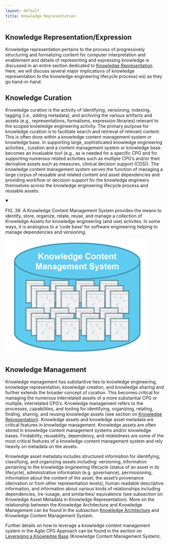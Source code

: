 ```yaml
---
layout: default
title: Knowledge Representation
---
```


## Knowledge Representation/Expression

Knowledge representation pertains to the process of progressively structuring and formalizing content for computer interpretation and enablement and details of representing and expressing knowledge is discussed in an entire section dedicated to [Knowledge Representation](documentation-approach-06-knowledge-representation.html). <!-- -06- Knowledge Representation !-->  Here, we will discuss several major implications of knowledge representation to the knowledge engineering lifecycle process(-es) as they go hand-in-hand.

## Knowledge Curation

Knowledge curation is the activity of identifying, versioning, indexing, tagging (i.e., adding metadata), and archiving the various artifacts and assets (e.g., representations, formalisms, expression libraries) relevant to the scoped knowledge engineering activity. The primary purpose for knowledge curation is to facilitate search and retrieval of relevant content.  This is often done within a knowledge content management system or knowledge base.  In supporting large, sophisticated knowledge engineering activities , curation and a content management system or knowledge base becomes an invaluable tool (e.g., as is needed for a specific CPG and for supporting numerous related activities such as multiple CPG’s and/or their derivative assets such as measures, clinical decision support (CDS)).   The knowledge content management system serves the function of managing a large corpus of reusable and related content and asset dependencies and  providing workflow or decision-support for the knowledge engineers themselves across the knowledge engineering lifecycle process and reusable assets.

<details open>

<summary>

FIG. 39.  A Knowledge Content Management System provides the means to identify, store, organize, relate, reuse, and manage a collection of Knowledge Assets for knowledge engineering (and use) activites.  In some ways, it is analogous to a ‘code base’ for software engineering helping to manage dependencies and versioning.

</summary>

<img src="assets/images/CPG-KCMS.png" alt="image_tooltip" class="img-responsive img-rounded center-block" width=450/>

</details>


## Knowledge Management

Knowledge management has substantive ties to  knowledge engineering, knowledge representation, knowledge creation, and knowledge sharing and further extends the broader concept of curation.  This becomes critical for managing the numerous interrelated assets of a more substantial CPG or multiple, interrelated CPG’s.  Knowledge management refers to the processes, capabilities, and tooling for identifying, organizing, relating, finding, sharing, and reusing knowledge assets (see section on [Knowledge Representation](documentation-approach-06-knowledge-representation.html)). <!-- link to 06 !-->  Knowledge assets and knowledge asset metadata are critical features in knowledge management.  Knowledge assets are often stored in knowledge content management systems and/or knowledge bases.    Findability, reusability, dependency, and relatedness are some of the most critical features of a knowledge content management system and rely heavily on metadata on the assets.

Knowledge asset metadata includes structured information for identifying, classifying, and organizing assets including: versioning, information pertaining to the knowledge engineering lifecycle (status of an asset in its lifecycle), administrative information (e.g. governance), permissioning, information about the content of the asset, the asset’s provenance (derivation or from other representation levels), human readable descriptive information, and information about various kinds of relationships including dependencies, (re-)usage, and similarities/ equivalence (see subsection on Knowledge Asset Metadata <!-- link to 06.02 !--> in Knowledge Representation).  More on the relationship between the Knowledge Architecture and Knowledge Management can be found in the subsection [Knowledge Architecture](documentation-approach-06-03-knowledge-architecture.html) and Knowledge Content Management System. <!-- link to 06.03 !-->

Further details on how to leverage a knowledge content management system in the Agile CPG Approach can be found in the section on [Leveraging a Knowledge Base](documentation-approach-05-06-agile-cpg-development-approach.html) (Knowledge Content Management System). <!-- link to 05.06 !-->
